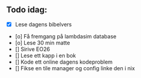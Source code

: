 ## Todo idag:

- [x] Lese dagens bibelvers
- [o] Få fremgang på lambdasim database
- [o] Lese 30 min matte
- [] Sirive EO26
- [] Lese ett kapp i en bok
- [] Kode ett online dagens kodeproblem
- [] Fikse en tile manager og config linke den i nix
